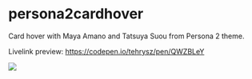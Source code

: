# persona2cardhover
Card hover with Maya Amano and Tatsuya Suou from Persona 2 theme.

Livelink preview: https://codepen.io/tehrysz/pen/QWZBLeY


<img src="https://media.discordapp.net/attachments/1087798162242158594/1107012360041934949/personaCards.gif" />
